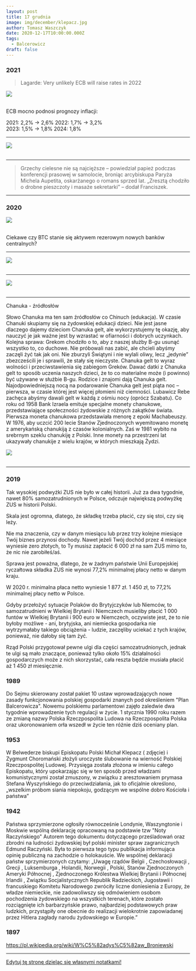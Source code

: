 ```yaml
---
layout: post
title: 17 grudnia
image: img/december/klepacz.jpg
author: Tomasz Waszczyk
date: 2020-12-17T10:00:00.000Z
tags:
  - Balcerowicz
draft: false
---
```


### 2021

> Lagarde: Very unlikely ECB will raise rates in 2022

<img src="./img/december/ecb.png"><br><br>

ECB mocno podnosi prognozy inflacji: 
 
2021: 2,2% -> 2,6% 
2022: 1,7% -> 3,2%  
2023: 1,5% -> 1,8% 
2024: 1,8%

---

<img src="./img/december/wyszczepianiedzieci.jpg"><br><br>

---

> Grzechy cielesne nie są najcięższe – powiedział papież podczas konferencji prasowej w samolocie, broniąc arcybiskupa Paryża Michela Aupetita, oskarżanego o romans sprzed lat. „Zresztą chodziło o drobne pieszczoty i masaże sekretarki” – dodał Franciszek.

---

### 2020

<img src="./img/december/interpelacjacrypto.png"><br><br>

Ciekawe czy BTC stanie się aktywem rezerowym nowych banków centralnych?

---

<img src="./img/december/warszawa.jpg"><br><br>

---

<img src="./img/december/opiniebtc.png"><br><br>

---

Chanuka - źródłosłów

Słowo Chanuka ma ten sam źródłosłów co Chinuch (edukacja). W czasie Chanuki skupiamy się na żydowskiej edukacji dzieci. Nie jest jasne dlaczego dajemy dzieciom Chanuka gelt, ale wykorzystujemy tę okazję, aby nauczyć je jak ważne jest by wzrastać w ofiarności i dobrych uczynkach.
Kolejna sprawa: Grekom chodziło o to, aby z naszej służby B-gu usunąć wszystko to, co duchowe. Nie próbowali nas zabić, ale chcieli abyśmy zaczęli żyć tak jak oni. Nie zburzyli Świątyni i nie wylali oliwy, lecz „jedynie” zbezcześcili je i sprawili, że stały się nieczyste.
Chanuka gelt to wyraz wolności i przeciwstawienia się zabiegom Greków. Dawać datki z Chanuka gelt to sposób uczenia naszych dzieci, że to co materialne może (i powinno) być używane w służbie B-gu.
Rodzice i znajomi dają Chanuka gelt. Najodpowiedniejszą nocą na podarowanie Chanuka gelt jest piąta noc – pierwsza, w czasie której jest więcej płomieni niż ciemności. Lubawicz Rebe zachęca abyśmy dawali gelt w każdą z ośmiu nocy (oprócz Szabatu).
Co roku od 1958 Bank Izraela emituje specjalne monety chanukowe, przedstawiające społeczności żydowskie z różnych zakątków świata. Pierwsza moneta chanukowa przedstawiała menorę z epoki Machabeuszy. W 1976, aby uczcić 200 lecie Stanów Zjednoczonych wyemitowano monetę z amerykańską chanukiją z czasów kolonialnych. Zaś w 1981 wybito na srebrnym szeklu chanukiję z Polski. Inne monety na przestrzeni lat ukazywały chanukije z wielu krajów, w których mieszkają Żydzi.

<img src="./img/december/chanuka2020.jpg"><br><br>

---

### 2019

Tak wysokiej podwyżki ZUS nie było w całej historii. Już za dwa tygodnie, nawet 80% samozatrudnionych w Polsce, odczuje największą podwyżkę ZUS w historii Polski.

Skala jest ogromna, dlatego, że składkę trzeba płacić, czy się stoi, czy się leży.

Nie ma znaczenia, czy w danym miesiącu lub przez trzy kolejne miesiące Twój biznes przynosi dochody. Nawet jeżeli Twój dochód przez 4 miesiące wyniesie zero złotych, to Ty musisz zapłacić 6 000 zł na sam ZUS mimo to, że nic nie zarobiłeś/aś.

Sprawa jest poważna, dlatego, że w żadnym państwie Unii Europejskiej ryczałtowa składka ZUS nie wynosi 77,2% minimalnej płacy netto w danym kraju.

W 2020 r. minimalna płaca netto wyniesie 1 877 zł. 1 450 zł, to 77,2% minimalnej płacy netto w Polsce.

Gdyby przełożyć sytuacje Polaków do Brytyjczyków lub Niemców, to samozatrudnieni w Wielkiej Brytanii i Niemczech musieliby płacić 1 000 funtów w Wielkiej Brytanii i 900 euro w Niemczech, oczywiste jest, że to nie byłoby możliwe - ani, brytyjska, ani niemiecka gospodarka nie wytrzymałaby takiego obciążenia - ludzie, zaczęliby uciekać z tych krajów, ponieważ, nie dałoby się tam żyć.

Rząd Polski przygotował pewne ulgi dla części samozatrudnionych, jednak te ulgi są mało znaczące, ponieważ tylko około 15% działalności gospodarczych może z nich skorzystać, cała reszta będzie musiała płacić aż 1 450 zł miesięcznie.

### 1989

Do Sejmu skierowany został pakiet 10 ustaw wprowadzających nowe zasady funkcjonowania polskiej gospodarki znanych pod określeniem "Plan Balcerowicza".
Nowemu polskiemu parlamentowi zajęło zaledwie dwa tygodnie wprowadzenie tych regulacji w życie.
1 stycznia 1990 roku razem ze zmianą nazwy Polska Rzeczpospolita Ludowa na Rzeczpospolita Polska oraz ukoronowaniem orła wszedł w życie ten różnie dziś oceniany plan.

### 1953

W Belwederze biskupi Episkopatu Polski Michał Klepacz ( zdjęcie) i Zygmunt Choromański złożyli uroczyste ślubowanie na wierność Polskiej Rzeczpospolitej Ludowej. Przysięga została złożona w imieniu całego Episkopatu, który upokarzając się w ten sposób przed władzami komunistycznymi został zmuszony, w związku z aresztowaniem prymasa Stefana Wyszyńskiego do przeciwdziałania, jak to oficjalnie określono, „wszelkim próbom siania niepokoju, godzącym we wspólne dobro
Kościoła i państwa”

### 1942

Państwa sprzymierzone ogłosiły równocześnie Londynie, Waszyngtonie i Moskwie wspólną deklarację opracowaną na podstawie tzw "Noty Raczyńskiego"
Autorem tego dokumentu dotyczącego prześladowań oraz zbrodni na ludności żydowskiej był polski minister spraw zagranicznych Edmund Raczyński.
Była to pierwsza tego typu publikacja informująca opinię publiczną na zachodzie o holokauście.
We wspólnej deklaracji państw sprzymierzonych czytamy:
„Uwagę rządów Belgii , Czechosłowacji , Grecji ,
Luksemburga , Holandii, Norwegii , Polski, Stanów Zjednoczonych Ameryki Północnej , Zjednoczonego Królestwa Wielkiej Brytanii i
Północnej Irlandii , Związku Socjalistycznych Republik Radzieckich, Jugosławii i francuskiego Komitetu Narodowego zwróciły liczne doniesienia z Europy, że władze niemieckie, nie zadowoliwszy się odmówieniem osobom pochodzenia żydowskiego na wszystkich terenach, które zostało rozciągnięte ich barbarzyńskie prawo, najbardziej podstawowych praw ludzkich, przystąpiły one obecnie do realizacji wielokrotnie zapowiadanej przez Hitlera zagłady narodu żydowskiego w Europie.”

### 1897

https://pl.wikipedia.org/wiki/W%C5%82adys%C5%82aw_Broniewski

---

<a href="https://github.com/TomaszWaszczyk/historia.waszczyk.com/edit/master/src/content/december-17.md" target="_blank">Edytuj tę stronę dzieląc się własnymi notatkami!</a>
